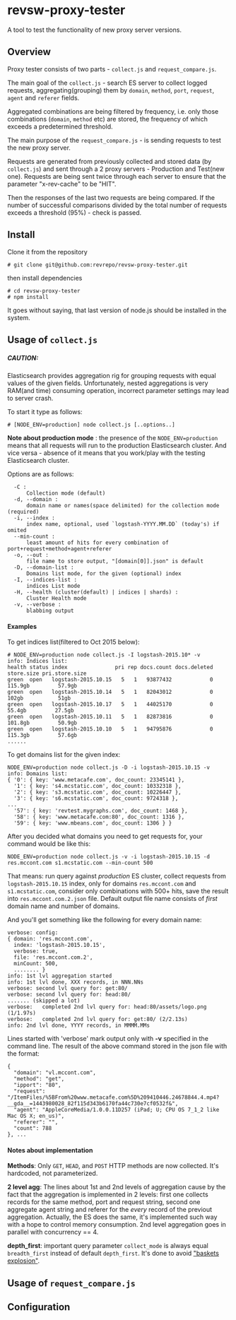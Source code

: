 # revsw-proxy-tester
A tool to test the functionality of new proxy server versions.

## Overview

Proxy tester consists of two parts - `collect.js` and `request_compare.js`.

The main goal of the `collect.js` - search ES server to collect logged requests, aggregating(grouping) them by `domain`, `method`, `port`, `request`, `agent` and `referer` fields.

Aggregated combinations are being filtered by frequency, i.e. only those  combinations (`domain`, `method` etc) are stored, the frequency of which exceeds a predetermined threshold.

The main purpose of the `request_compare.js` - is sending requests to test the new proxy server.

Requests are generated from previously collected and stored data (by `collect.js`) and sent through a 2 proxy servers - Production and Test(new one). Requests are being sent twice through each server to ensure that the parameter "x-rev-cache" to be "HIT".

Then the responses of the last two requests are being compared.
If the number of successful comparisons divided by the total number of requests exceeds a threshold (95%) - check is passed.


## Install

Clone it from the repository
```
# git clone git@github.com:revrepo/revsw-proxy-tester.git
```
then install dependencies
```
# cd revsw-proxy-tester
# npm install
```
It goes without saying, that last version of node.js should be installed in the system.


## Usage of `collect.js`
##### CAUTION:
Elasticsearch provides aggregation rig for grouping requests with equal values of the given fields. Unfortunately, nested aggregations is very RAM(and time) consuming operation, incorrect parameter settings may lead to server crash.

To start it type as follows:
```
# [NODE_ENV=production] node collect.js [..options..]
```
**Note about production mode** : the presence of the `NODE_ENV=production` means that all requests will run to the production Elasticsearch cluster. And vice versa - absence of it means that you work/play with the testing Elasticsearch cluster.

Options are as follows:
```
  -C :
      Collection mode (default)
  -d, --domain :
      domain name or names(space delimited) for the collection mode (required)
  -i, --index :
      index name, optional, used `logstash-YYYY.MM.DD` (today's) if omited
  --min-count :
      least amount of hits for every combination of port+request+method+agent+referer
  -o, --out :
      file name to store output, "[domain[0]].json" is default
  -D, --domain-list :
      Domains list mode, for the given (optional) index
  -I, --indices-list :
      indices List mode
  -H, --health (cluster(default) | indices | shards) :
      Cluster Health mode
  -v, --verbose :
      blabbing output
```


#### Examples
To get indices list(filtered to Oct 2015 below):
```
# NODE_ENV=production node collect.js -I logstash-2015.10* -v
info: Indices list:
health status index               pri rep docs.count docs.deleted store.size pri.store.size
green  open   logstash-2015.10.15   5   1   93877432            0    115.9gb         57.9gb
green  open   logstash-2015.10.14   5   1   82043012            0      102gb           51gb
green  open   logstash-2015.10.17   5   1   44025170            0     55.4gb         27.5gb
green  open   logstash-2015.10.11   5   1   82873816            0    101.8gb         50.9gb
green  open   logstash-2015.10.10   5   1   94795876            0    115.3gb         57.6gb
......
```
To get domains list for the given index:
```
NODE_ENV=production node collect.js -D -i logstash-2015.10.15 -v
info: Domains list:
{ '0': { key: 'www.metacafe.com', doc_count: 23345141 },
  '1': { key: 's4.mcstatic.com', doc_count: 10332318 },
  '2': { key: 's3.mcstatic.com', doc_count: 10226447 },
  '3': { key: 's6.mcstatic.com', doc_count: 9724318 },
...
  '57': { key: 'revtest.mygraphs.com', doc_count: 1468 },
  '58': { key: 'www.metacafe.com:80', doc_count: 1316 },
  '59': { key: 'www.mbeans.com', doc_count: 1306 } }
```
After you decided what domains you need to get requests for, your command would be like this:
```
NODE_ENV=production node collect.js -v -i logstash-2015.10.15 -d res.mccont.com s1.mcstatic.com --min-count 500
```
That means: run query against _production_ ES cluster, collect requests from `logstash-2015.10.15` index, only for domains `res.mccont.com` and `s1.mcstatic.com`, consider only combinations with 500+ hits, save the result into `res.mccont.com.2.json` file. Default output file name consists of _first_ domain name and number of domains.

And you'll get something like the following for every domain name:
```
verbose: config:
{ domain: 'res.mccont.com',
  index: 'logstash-2015.10.15',
  verbose: true,
  file: 'res.mccont.com.2',
  minCount: 500,
  ........ }
info: 1st lvl aggregation started
info: 1st lvl done, XXX records, in NNN.NNs
verbose: second lvl query for: get:80/
verbose: second lvl query for: head:80/
....... (skipped a lot)
verbose:   completed 2nd lvl query for: head:80/assets/logo.png (1/1.97s)
verbose:   completed 2nd lvl query for: get:80/ (2/2.13s)
info: 2nd lvl done, YYYY records, in MMMM.MMs
```
Lines started with 'verbose' mark output only with __-v__ specified in the command line.
The result of the above command stored in the json file with the format:
```
{
  "domain": "vl.mccont.com",
  "method": "get",
  "ipport": "80",
  "request": "/ItemFiles/%5BFrom%20www.metacafe.com%5D%209410446.24678844.4.mp4?__gda__=1443980028_82f115d343b6170fa44c730e7cf0532f&",
  "agent": "AppleCoreMedia/1.0.0.11D257 (iPad; U; CPU OS 7_1_2 like Mac OS X; en_us)",
  "referer": "",
  "count": 788
}, ...
```
#### Notes about implementation

__Methods__: Only `GET`, `HEAD`, and `POST` HTTP methods are now collected. It's hardcoded, not parameterized.

__2 level agg__: The lines about 1st and 2nd levels of aggregation cause by the fact that the aggregation is implemented in 2 levels: first one collects records for the same method, port and request string, second one aggregate agent string and referer for the _every_ record of the previout aggregation. Actually, the ES does the same, it's implemented such way with a hope to control memory consumption. 2nd level aggregation goes in parallel with concurrency == 4.

__depth_first__: important query parameter `collect_mode` is always equal `breadth_first` instead of default `depth_first`.
It's done to avoid ["baskets explosion"](https://www.elastic.co/guide/en/elasticsearch/guide/current/_preventing_combinatorial_explosions.html).


## Usage of `request_compare.js`

## Configuration

